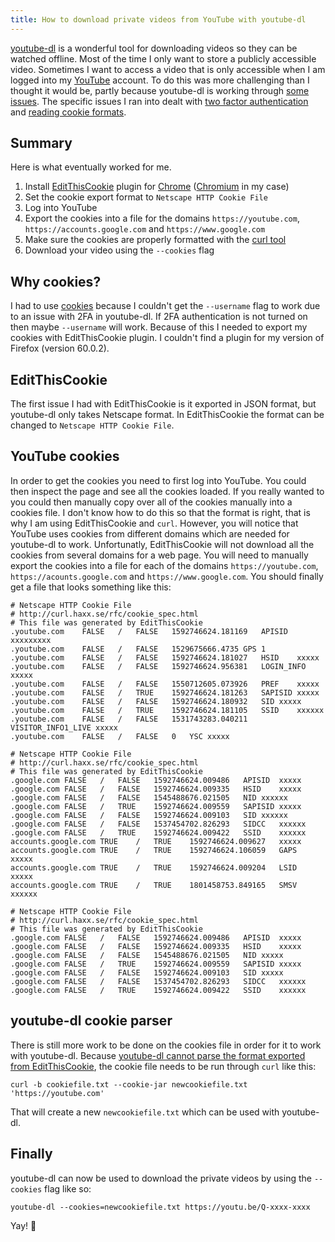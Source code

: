 ```yaml
---
title: How to download private videos from YouTube with youtube-dl
---
```


[youtube-dl](https://rg3.github.io/youtube-dl/) is a wonderful tool for downloading videos so they can be watched offline.
Most of the time I only want to store a publicly accessible video.
Sometimes I want to access a video that is only accessible when I am logged into my [YouTube](https://youtube.com) account.
To do this was more challenging than I thought it would be, partly because youtube-dl is working through [some issues](https://github.com/rg3/youtube-dl/issues).
The specific issues I ran into dealt with [two factor authentication](https://github.com/rg3/youtube-dl/issues/13050) and [reading cookie formats](https://github.com/rg3/youtube-dl/issues/4539).

## Summary

Here is what eventually worked for me.

1. Install [EditThisCookie](https://chrome.google.com/webstore/detail/editthiscookie/fngmhnnpilhplaeedifhccceomclgfbg) plugin for [Chrome](https://www.google.com/chrome/) ([Chromium](https://www.chromium.org/Home) in my case)
2. Set the cookie export format to `Netscape HTTP Cookie File`
3. Log into YouTube
4. Export the cookies into a file for the domains `https://youtube.com`, `https://accounts.google.com` and `https://www.google.com`
5. Make sure the cookies are properly formatted with the [curl tool](https://curl.haxx.se/)
6. Download your video using the `--cookies` flag

## Why cookies?

I had to use [cookies](https://en.wikipedia.org/wiki/HTTP_cookie) because I couldn't get the `--username` flag to work due to an issue with 2FA in youtube-dl. If 2FA authentication is not turned on then maybe `--username` will work. Because of this I needed to export my cookies with EditThisCookie plugin. I couldn't find a plugin for my version of Firefox (version 60.0.2).

## EditThisCookie

The first issue I had with EditThisCookie is it exported in JSON format, but youtube-dl only takes Netscape format.
In EditThisCookie the format can be changed to `Netscape HTTP Cookie File`.

## YouTube cookies

In order to get the cookies you need to first log into YouTube.
You could then inspect the page and see all the cookies loaded.
If you really wanted to you could then manually copy over all of the cookies manually into a cookies file.
I don't know how to do this so that the format is right, that is why I am using EditThisCookie and `curl`.
However, you will notice that YouTube uses cookies from different domains which are needed for youtube-dl to work.
Unfortunatly, EditThisCookie will not download all the cookies from several domains for a web page.
You will need to manually export the cookies into a file for each of the domains `https://youtube.com`, `https://acounts.google.com` and `https://www.google.com`.
You should finally get a file that looks something like this:

```
# Netscape HTTP Cookie File
# http://curl.haxx.se/rfc/cookie_spec.html
# This file was generated by EditThisCookie
.youtube.com	FALSE	/	FALSE	1592746624.181169	APISID	xxxxxxxxx
.youtube.com	FALSE	/	FALSE	1529675666.4735	GPS	1
.youtube.com	FALSE	/	FALSE	1592746624.181027	HSID	xxxxx
.youtube.com	FALSE	/	FALSE	1592746624.956381	LOGIN_INFO	xxxxx
.youtube.com	FALSE	/	FALSE	1550712605.073926	PREF	xxxxx
.youtube.com	FALSE	/	TRUE	1592746624.181263	SAPISID	xxxxx
.youtube.com	FALSE	/	FALSE	1592746624.180932	SID	xxxxx
.youtube.com	FALSE	/	TRUE	1592746624.181105	SSID	xxxxxx
.youtube.com	FALSE	/	FALSE	1531743283.040211	VISITOR_INFO1_LIVE xxxxx
.youtube.com	FALSE	/	FALSE	0	YSC	xxxxx

# Netscape HTTP Cookie File
# http://curl.haxx.se/rfc/cookie_spec.html
# This file was generated by EditThisCookie
.google.com	FALSE	/	FALSE	1592746624.009486	APISID	xxxxx
.google.com	FALSE	/	FALSE	1592746624.009335	HSID	xxxxx
.google.com	FALSE	/	FALSE	1545488676.021505	NID	xxxxxx
.google.com	FALSE	/	TRUE	1592746624.009559	SAPISID	xxxxx
.google.com	FALSE	/	FALSE	1592746624.009103	SID	xxxxxx
.google.com	FALSE	/	FALSE	1537454702.826293	SIDCC	xxxxxx
.google.com	FALSE	/	TRUE	1592746624.009422	SSID	xxxxxx
accounts.google.com	TRUE	/	TRUE	1592746624.009627	xxxxx
accounts.google.com	TRUE	/	TRUE	1592746624.106059	GAPS	xxxxx
accounts.google.com	TRUE	/	TRUE	1592746624.009204	LSID	xxxxx
accounts.google.com	TRUE	/	TRUE	1801458753.849165	SMSV	xxxxxx

# Netscape HTTP Cookie File
# http://curl.haxx.se/rfc/cookie_spec.html
# This file was generated by EditThisCookie
.google.com	FALSE	/	FALSE	1592746624.009486	APISID	xxxxx
.google.com	FALSE	/	FALSE	1592746624.009335	HSID	xxxxx
.google.com	FALSE	/	FALSE	1545488676.021505	NID	xxxxx
.google.com	FALSE	/	TRUE	1592746624.009559	SAPISID	xxxxx
.google.com	FALSE	/	FALSE	1592746624.009103	SID	xxxxx
.google.com	FALSE	/	FALSE	1537454702.826293	SIDCC	xxxxxx
.google.com	FALSE	/	TRUE	1592746624.009422	SSID	xxxxxx
```

## youtube-dl cookie parser

There is still more work to be done on the cookies file in order for it to work with youtube-dl.
Because [youtube-dl cannot parse the format exported from EditThisCookie](https://github.com/rg3/youtube-dl/issues/4539), the cookie file needs to be run through `curl` like this:

```curl -b cookiefile.txt --cookie-jar newcookiefile.txt 'https://youtube.com'```

That will create a new `newcookiefile.txt` which can be used with youtube-dl.

## Finally

youtube-dl can now be used to download the private videos by using the `--cookies` flag like so:

```youtube-dl --cookies=newcookiefile.txt https://youtu.be/Q-xxxx-xxxx```

Yay! 🍪
